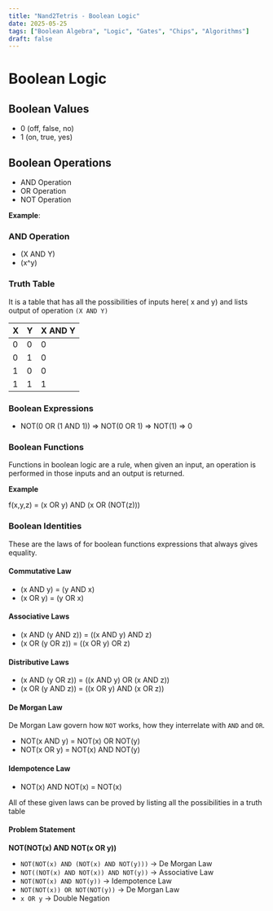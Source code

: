 ```yaml
---
title: "Nand2Tetris - Boolean Logic"
date: 2025-05-25
tags: ["Boolean Algebra", "Logic", "Gates", "Chips", "Algorithms"]
draft: false
---
```

# Boolean Logic

## Boolean Values

 - 0 (off, false, no)
 - 1 (on, true, yes)

## Boolean Operations

 - AND Operation
 - OR Operation
 - NOT Operation

**Example**:

### AND Operation

 - (X AND Y)
 - (x^y)

### Truth Table
It is a table that has all the possibilities of inputs here( x and y) and lists output of operation `(X AND Y)`

| X | Y | X AND Y |
|---|---|---------|
| 0 | 0 |    0    |
| 0 | 1 |    0    |
| 1 | 0 |    0    |
| 1 | 1 |    1    |

### Boolean Expressions

 - NOT(0 OR (1 AND 1)) => NOT(0 OR 1) => NOT(1) => 0

### Boolean Functions

Functions in boolean logic are a rule, when given an input, an operation is performed in those inputs and an output is returned.

**Example**

f(x,y,z) = (x OR y) AND (x OR (NOT(z)))

### Boolean Identities
These are the laws of for boolean functions expressions that always gives equality.
#### Commutative Law
 - (x AND y) = (y AND x)
 - (x OR y) = (y OR x)

#### Associative Laws
 - (x AND (y AND z)) = ((x AND y) AND z)
 - (x OR (y OR z)) = ((x OR y) OR z)

#### Distributive Laws
 - (x AND (y OR z)) = ((x AND y) OR (x AND z))
 - (x OR (y AND z)) = ((x OR y) AND (x OR z))

#### De Morgan Law
De Morgan Law govern how `NOT` works, how they interrelate with `AND` and `OR`.

 - NOT(x AND y) = NOT(x) OR NOT(y)
 - NOT(x OR y) = NOT(x) AND NOT(y)

#### Idempotence Law
 - NOT(x) AND NOT(x) = NOT(x)

All of these given laws can be proved by listing all the possibilities in a truth table

#### Problem Statement
**NOT(NOT(x) AND NOT(x OR y))**
 - `NOT(NOT(x) AND (NOT(x) AND NOT(y)))`  -> De Morgan Law
 - `NOT((NOT(x) AND NOT(x)) AND NOT(y))`  -> Associative Law
 - `NOT(NOT(x) AND NOT(y))`               -> Idempotence Law
 - `NOT(NOT(x)) OR NOT(NOT(y))`           -> De Morgan Law
 - `x OR y`                               -> Double Negation
